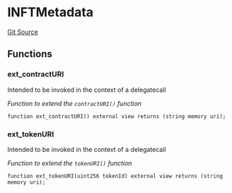 # INFTMetadata
[Git Source](https://github.com/0xStation/groupos/blob/a8023d340c65e0d686ded288134361dc4f500ad5/src/membership/extensions/NFTMetadataRouter/INFTMetadata.sol)


## Functions
### ext_contractURI

Intended to be invoked in the context of a delegatecall

*Function to extend the `contractURI()` function*


```solidity
function ext_contractURI() external view returns (string memory uri);
```

### ext_tokenURI

Intended to be invoked in the context of a delegatecall

*Function to extend the `tokenURI()` function*


```solidity
function ext_tokenURI(uint256 tokenId) external view returns (string memory uri);
```

